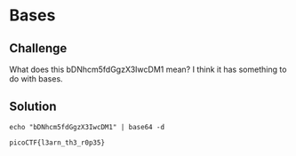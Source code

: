 # Bases

## Challenge
What does this bDNhcm5fdGgzX3IwcDM1 mean? I think it has something to do with bases.

## Solution
```
echo "bDNhcm5fdGgzX3IwcDM1" | base64 -d
```
`picoCTF{l3arn_th3_r0p35}`